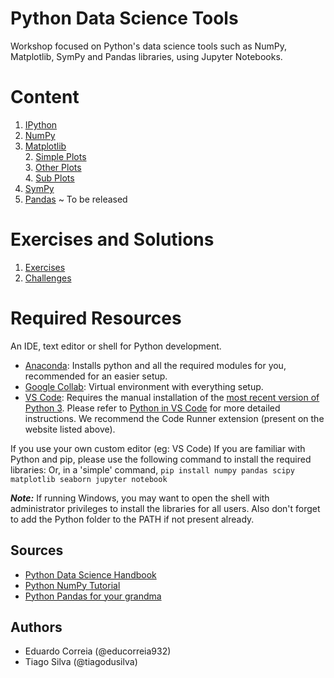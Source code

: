 # Python Data Science Tools

Workshop focused on Python's data science tools such as NumPy, Matplotlib, SymPy and Pandas libraries, using Jupyter Notebooks.

# Content

1. [IPython](notebooks/IPython.ipynb)
2. [NumPy](notebooks/Numpy.ipynb)
3. [Matplotlib](notebooks/Matplotlib.ipynb)  
    2. [Simple Plots](notebooks/SimplePlots.ipynb)  
    3. [Other Plots](notebooks/OtherPlots.ipynb)  
    4. [Sub Plots](notebooks/Subplots.ipynb)  
4. [SymPy](notebooks/SymPy.ipynb)
5. [Pandas]() ~ To be released

# Exercises and Solutions

1. [Exercises](notebooks/Exercises.ipynb)
2. [Challenges](notebooks/Challenges.ipynb)

# Required Resources

An IDE, text editor or shell for Python development.

- [Anaconda](https://www.anaconda.com/products/individual): Installs python and all the required modules for you, recommended for an easier setup.
- [Google Collab](https://colab.research.google.com): Virtual environment with everything setup.
- [VS Code](https://code.visualstudio.com/Download): Requires the manual installation of the [most recent version of Python 3](https://www.python.org/downloads/). Please refer to [Python in VS Code](https://code.visualstudio.com/docs/languages/python) for more detailed instructions. We recommend the Code Runner extension (present on the website listed above).

If you use your own custom editor (eg: VS Code) If you are familiar with Python and pip, please use the following command to install the required libraries:
Or, in a 'simple' command, `pip install numpy pandas scipy matplotlib seaborn jupyter notebook`

***Note:*** If running Windows, you may want to open the shell with administrator privileges to install the libraries for all users.
Also don't forget to add the Python folder to the PATH if not present already.

## Sources

- [Python Data Science Handbook](https://jakevdp.github.io/PythonDataScienceHandbook/)
- [Python NumPy Tutorial](https://cs231n.github.io/python-numpy-tutorial/)
- [Python Pandas for your grandma](https://www.gormanalysis.com/blog/python-pandas-for-your-grandpa/)

## Authors

- Eduardo Correia (@educorreia932)
- Tiago Silva (@tiagodusilva)
